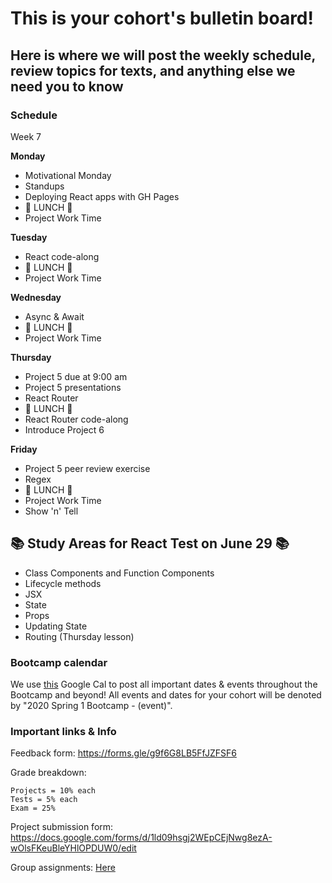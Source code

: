 # This is your cohort's bulletin board! 
## Here is where we will post the weekly schedule, review topics for texts, and anything else we need you to know

### Schedule

Week 7

**Monday**

* Motivational Monday
* Standups
* Deploying React apps with GH Pages
* 🍴 LUNCH 🍴
* Project Work Time


**Tuesday**
* React code-along
* 🍴 LUNCH 🍴
* Project Work Time


**Wednesday**
* Async & Await
* 🍴 LUNCH 🍴
* Project Work Time

**Thursday**

* Project 5 due at 9:00 am
* Project 5 presentations
* React Router
* 🍴 LUNCH 🍴
* React Router code-along
* Introduce Project 6

**Friday**

* Project 5 peer review exercise
* Regex
* 🍴 LUNCH 🍴
* Project Work Time
* Show 'n' Tell



## 📚 Study Areas for React Test on June 29 📚

* Class Components and Function Components
* Lifecycle methods
* JSX
* State
* Props
* Updating State
* Routing (Thursday lesson)




### Bootcamp calendar
We use [this](https://calendar.google.com/calendar/embed?src=hackeryou.com_ckj6930nr6kraakaisos09cccs%40group.calendar.google.com&ctz=America%2FToronto) Google Cal to post all important dates & events throughout the Bootcamp and beyond! All events and dates for your cohort will be denoted by "2020 Spring 1 Bootcamp - (event)".

### Important links & Info
Feedback form: https://forms.gle/g9f6G8LB5FfJZFSF6

Grade breakdown:
```
Projects = 10% each
Tests = 5% each
Exam = 25%
```

Project submission form: https://docs.google.com/forms/d/1ld09hsgj2WEpCEjNwg8ezA-wOlsFKeuBleYHlOPDUW0/edit

Group assignments: [Here](https://docs.google.com/spreadsheets/d/1sPMnnBRM9te3MwBmgv6CMVKqqIKlFYt7uSLhx_QAndA/edit#gid=1112317742)

